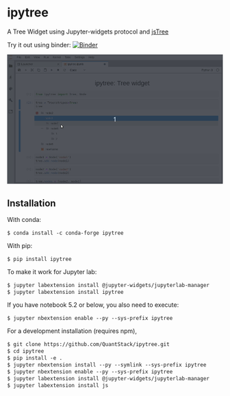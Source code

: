 ipytree
=======

A Tree Widget using Jupyter-widgets protocol and [jsTree](https://www.jstree.com/)

Try it out using binder: [![Binder](https://mybinder.org/badge_logo.svg)](https://mybinder.org/v2/gh/QuantStack/ipytree/master)

![Tree Screencast](./ipytree.gif)

Installation
------------

With conda:

```
$ conda install -c conda-forge ipytree
```

With pip:

```
$ pip install ipytree
```

To make it work for Jupyter lab:
```
$ jupyter labextension install @jupyter-widgets/jupyterlab-manager
$ jupyter labextension install ipytree
```

If you have notebook 5.2 or below, you also need to execute:
```
$ jupyter nbextension enable --py --sys-prefix ipytree
```

For a development installation (requires npm),
```
$ git clone https://github.com/QuantStack/ipytree.git
$ cd ipytree
$ pip install -e .
$ jupyter nbextension install --py --symlink --sys-prefix ipytree
$ jupyter nbextension enable --py --sys-prefix ipytree
$ jupyter labextension install @jupyter-widgets/jupyterlab-manager
$ jupyter labextension install js
```
